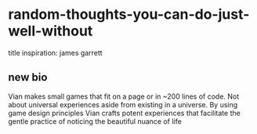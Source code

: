 # random-thoughts-you-can-do-just-well-without
title inspiration: james garrett

## new bio
Vian makes small games that fit on a page or in ~200 lines of code.
Not about universal experiences aside from existing in a universe.
By using game design principles Vian crafts potent experiences that facilitate the gentle practice of noticing the beautiful nuance of life
